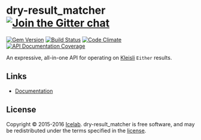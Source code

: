 [gitter]: https://gitter.im/dry-rb/chat
[gem]: https://rubygems.org/gems/dry-result_matcher
[travis]: https://travis-ci.org/dry-rb/dry-result_matcher
[code_climate]: https://codeclimate.com/github/dry-rb/dry-result_matcher
[inch]: http://inch-ci.org/github/dry-rb/dry-result_matcher

# dry-result_matcher [![Join the Gitter chat](https://badges.gitter.im/Join%20Chat.svg)][gitter]

[![Gem Version](https://img.shields.io/gem/v/dry-result_matcher.svg)][gem]
[![Build Status](https://travis-ci.org/dry-rb/dry-result_matcher.svg?branch=master)][travis]
[![Code Climate](https://img.shields.io/codeclimate/github/dry-rb/dry-result_matcher.svg)][code_climate]
[![API Documentation Coverage](http://inch-ci.org/github/dry-rb/dry-result_matcher.svg)][inch]

An expressive, all-in-one API for operating on [Kleisli](https://github.com/txus/kleisli) `Either` results.

## Links

* [Documentation](http://dry-rb.org/gems/dry-result_matcher)

## License

Copyright © 2015-2016 [Icelab](http://icelab.com.au/). dry-result_matcher is free software, and may be redistributed under the terms specified in the [license](LICENSE.md).

